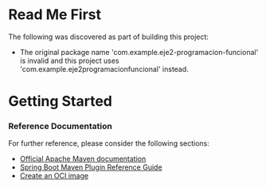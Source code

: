 # Read Me First
The following was discovered as part of building this project:

* The original package name 'com.example.eje2-programacion-funcional' is invalid and this project uses 'com.example.eje2programacionfuncional' instead.

# Getting Started

### Reference Documentation
For further reference, please consider the following sections:

* [Official Apache Maven documentation](https://maven.apache.org/guides/index.html)
* [Spring Boot Maven Plugin Reference Guide](https://docs.spring.io/spring-boot/docs/2.6.13/maven-plugin/reference/html/)
* [Create an OCI image](https://docs.spring.io/spring-boot/docs/2.6.13/maven-plugin/reference/html/#build-image)

